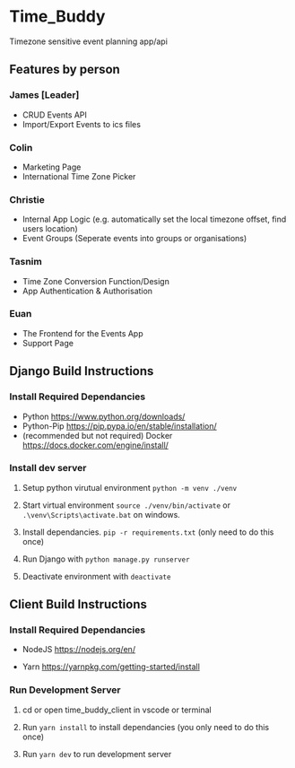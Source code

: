 # Time_Buddy

Timezone sensitive event planning app/api

## Features by person

### James [Leader]

- CRUD Events API
- Import/Export Events to ics files

### Colin

- Marketing Page
- International Time Zone Picker

### Christie

- Internal App Logic (e.g. automatically set the local timezone offset, find users location)
- Event Groups (Seperate events into groups or organisations)

### Tasnim

- Time Zone Conversion Function/Design
- App Authentication & Authorisation

### Euan

- The Frontend for the Events App
- Support Page

## Django Build Instructions

### Install Required Dependancies

- Python https://www.python.org/downloads/
- Python-Pip https://pip.pypa.io/en/stable/installation/
- (recommended but not required) Docker https://docs.docker.com/engine/install/

### Install dev server

1. Setup python virutual environment `python -m venv ./venv`

2. Start virtual environment `source ./venv/bin/activate` or
   `.\venv\Scripts\activate.bat` on windows.

3. Install dependancies. `pip -r requirements.txt` (only need to do this once)

4. Run Django with `python manage.py runserver`

5. Deactivate environment with `deactivate`

## Client Build Instructions

### Install Required Dependancies

- NodeJS https://nodejs.org/en/

- Yarn https://yarnpkg.com/getting-started/install

### Run Development Server

1. cd or open time_buddy_client in vscode or terminal

2. Run `yarn install` to install dependancies (you only need to do this once)

3. Run `yarn dev` to run development server

